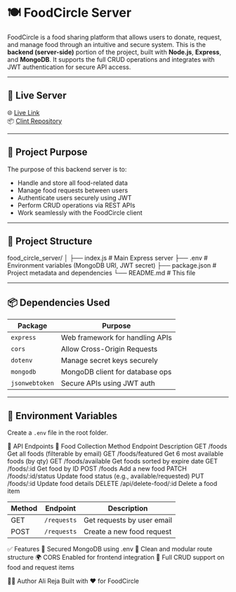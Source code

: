 # 🍽️ FoodCircle Server

FoodCircle is a food sharing platform that allows users to donate, request, and manage food through an intuitive and secure system. This is the **backend (server-side)** portion of the project, built with **Node.js**, **Express**, and **MongoDB**. It supports the full CRUD operations and integrates with JWT authentication for secure API access.

---

## 🚀 Live Server

🌐 [Live Link](https://utter-waste.surge.sh/)  
📦 [Clint Repository](https://github.com/Programming-Hero-Web-Course4/b11a11-client-side-Alireja-khan)

---

## 🧠 Project Purpose

The purpose of this backend server is to:
- Handle and store all food-related data
- Manage food requests between users
- Authenticate users securely using JWT
- Perform CRUD operations via REST APIs
- Work seamlessly with the FoodCircle client

---

## 📁 Project Structure

food_circle_server/
│
├── index.js # Main Express server
├── .env # Environment variables (MongoDB URI, JWT secret)
├── package.json # Project metadata and dependencies
└── README.md # This file


---

## 📦 Dependencies Used

| Package        | Purpose                          |
|----------------|----------------------------------|
| `express`      | Web framework for handling APIs  |
| `cors`         | Allow Cross-Origin Requests      |
| `dotenv`       | Manage secret keys securely      |
| `mongodb`      | MongoDB client for database ops  |
| `jsonwebtoken` | Secure APIs using JWT auth       |

---

## 🔐 Environment Variables

Create a `.env` file in the root folder.


🧪 API Endpoints
🔹 Food Collection
Method	Endpoint	Description
GET	/foods	Get all foods (filterable by email)
GET	/foods/featured	Get 6 most available foods (by qty)
GET	/foods/available	Get foods sorted by expire date
GET	/foods/:id	Get food by ID
POST	/foods	Add a new food
PATCH	/foods/:id/status	Update food status (e.g., available/requested)
PUT	/foods/:id	Update food details
DELETE	/api/delete-food/:id	Delete a food item


| Method | Endpoint    | Description                |
| ------ | ----------- | -------------------------- |
| GET    | `/requests` | Get requests by user email |
| POST   | `/requests` | Create a new food request  |



✅ Features
🔐 Secured MongoDB using .env
🧹 Clean and modular route structure
🌍 CORS Enabled for frontend integration
🔄 Full CRUD support on food and request items


👨‍💻 Author
Ali Reja
Built with ❤️ for FoodCircle